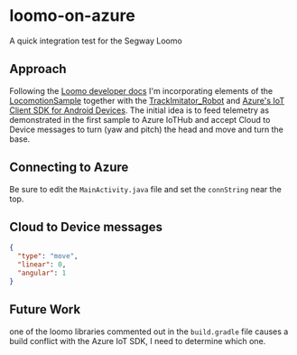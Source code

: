 # loomo-on-azure
A quick integration test for the Segway Loomo

## Approach

Following the [Loomo developer docs](https://developer.segwayrobotics.com/developer/documents/segway-robots-sdk.html) I'm incorporating elements of the [LocomotionSample](https://github.com/SegwayRoboticsSamples/LocomotionSample) together with the [TrackImitator_Robot](https://github.com/SegwayRoboticsSamples/TrackImitator_Robot) and [Azure's IoT Client SDK for Android Devices](https://github.com/Azure/azure-iot-sdk-java/blob/master/doc/java-devbox-setup.md#building-for-android-device). The initial idea is to feed telemetry as demonstrated in the first sample to Azure IoTHub and accept Cloud to Device messages to turn (yaw and pitch) the head and move and turn the base.

## Connecting to Azure

Be sure to edit the ```MainActivity.java``` file and set the ```connString``` near the top.
## Cloud to Device messages

```json
{
  "type": "move", 
  "linear": 0, 
  "angular": 1
}
```

## Future Work

one of the loomo libraries commented out in the ```build.gradle``` file causes a build conflict with the Azure IoT SDK, I need to determine which one.
